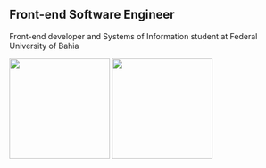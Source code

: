 ## Front-end Software Engineer

Front-end developer and Systems of Information student at Federal University of Bahia

<div>
  <img height="180em" src="https://github-readme-stats.vercel.app/api?username=cviniciussn&show_icons=true&theme=dark&include_all_commits=true&count_private=true"/>
  <img height="180em" src="https://github-readme-stats.vercel.app/api/top-langs/?username=cviniciussn&layout=compact&langs_count=16&theme=dark"/>
</div>
  
  ##
  
<!-- <div>
    
 <a href="https://discord.gg/cvinicius#7569" target="_blank"><img src="https://img.shields.io/badge/Discord-7289DA?style=for-the-badge&logo=discord&logoColor=white" target="_blank"></a> 
  <a href = "mailto:cvinicius@outlook.com"><img src="https://img.shields.io/badge/Microsoft_Outlook-0078D4?style=for-the-badge&logo=microsoft-outlook&logoColor=white" target="_blank"></a>
  <a href="https://www.linkedin.com/in/cviniciussn" target="_blank"><img src="https://img.shields.io/badge/-LinkedIn-%230077B5?style=for-the-badge&logo=linkedin&logoColor=white" target="_blank"></a>   
</div>

![Snake animation](https://github.com/cviniciussn/cviniciussn/blob/output/github-contribution-grid-snake.svg) -->
